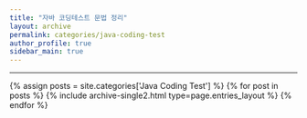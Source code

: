 ```yaml
---
title: "자바 코딩테스트 문법 정리"
layout: archive
permalink: categories/java-coding-test
author_profile: true
sidebar_main: true
---
```


<!-- 공백이 포함되어 있는 카테고리 이름의 경우 site.categories['a b c'] 이런식으로! -->

***
<!--
[![Readme Card](https://github-readme-stats.vercel.app/api/pin/?username=ansohxxn&repo=coding-test)](https://github.com/ansohxxn/coding-test) -->

{% assign posts = site.categories['Java Coding Test'] %}
{% for post in posts %} {% include archive-single2.html type=page.entries_layout %} {% endfor %}